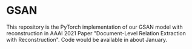 # GSAN
This repository is the PyTorch implementation of our GSAN model with reconstruction in AAAI 2021 Paper "Document-Level Relation Extraction with Reconstruction".
Code would be available in about January.
